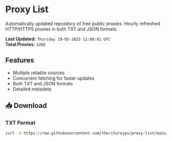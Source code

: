 # Proxy List

Automatically updated repository of free public proxies. Hourly refreshed HTTP/HTTPS proxies in both TXT and JSON formats.

**Last Updated:** `Thursday 29-05-2025 11:08:01 UTC`  
**Total Proxies:** `4206`

## Features
- Multiple reliable sources
- Concurrent fetching for faster updates
- Both TXT and JSON formats
- Detailed metadata

## 📥 Download

### TXT Format
```bash
curl -O https://raw.githubusercontent.com/theriturajps/proxy-list/main/proxies.txt
